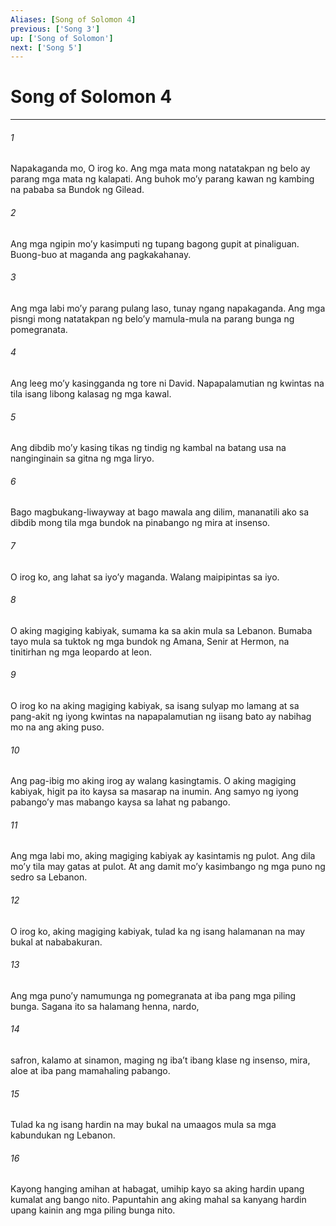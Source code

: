 ```yaml
---
Aliases: [Song of Solomon 4]
previous: ['Song 3']
up: ['Song of Solomon']
next: ['Song 5']
---
```

# Song of Solomon 4

***

###### 1
Napakaganda mo, O irog ko. Ang mga mata mong natatakpan ng belo ay parang mga mata ng kalapati. Ang buhok moʼy parang kawan ng kambing na pababa sa Bundok ng Gilead. 

###### 2
Ang mga ngipin moʼy kasimputi ng tupang bagong gupit at pinaliguan. Buong-buo at maganda ang pagkakahanay. 

###### 3
Ang mga labi moʼy parang pulang laso, tunay ngang napakaganda. Ang mga pisngi mong natatakpan ng beloʼy mamula-mula na parang bunga ng pomegranata. 

###### 4
Ang leeg moʼy kasingganda ng tore ni David. Napapalamutian ng kwintas na tila isang libong kalasag ng mga kawal. 

###### 5
Ang dibdib moʼy kasing tikas ng tindig ng kambal na batang usa na nanginginain sa gitna ng mga liryo. 

###### 6
Bago magbukang-liwayway at bago mawala ang dilim, mananatili ako sa dibdib mong tila mga bundok na pinabango ng mira at insenso. 

###### 7
O irog ko, ang lahat sa iyoʼy maganda. Walang maipipintas sa iyo. 

###### 8
O aking magiging kabiyak, sumama ka sa akin mula sa Lebanon. Bumaba tayo mula sa tuktok ng mga bundok ng Amana, Senir at Hermon, na tinitirhan ng mga leopardo at leon. 

###### 9
O irog ko na aking magiging kabiyak, sa isang sulyap mo lamang at sa pang-akit ng iyong kwintas na napapalamutian ng iisang bato ay nabihag mo na ang aking puso. 

###### 10
Ang pag-ibig mo aking irog ay walang kasingtamis. O aking magiging kabiyak, higit pa ito kaysa sa masarap na inumin. Ang samyo ng iyong pabangoʼy mas mabango kaysa sa lahat ng pabango. 

###### 11
Ang mga labi mo, aking magiging kabiyak ay kasintamis ng pulot. Ang dila moʼy tila may gatas at pulot. At ang damit moʼy kasimbango ng mga puno ng sedro sa Lebanon. 

###### 12
O irog ko, aking magiging kabiyak, tulad ka ng isang halamanan na may bukal at nababakuran. 

###### 13
Ang mga punoʼy namumunga ng pomegranata at iba pang mga piling bunga. Sagana ito sa halamang henna, nardo, 

###### 14
safron, kalamo at sinamon, maging ng ibaʼt ibang klase ng insenso, mira, aloe at iba pang mamahaling pabango. 

###### 15
Tulad ka ng isang hardin na may bukal na umaagos mula sa mga kabundukan ng Lebanon. 

###### 16
Kayong hanging amihan at habagat, umihip kayo sa aking hardin upang kumalat ang bango nito. Papuntahin ang aking mahal sa kanyang hardin upang kainin ang mga piling bunga nito.
